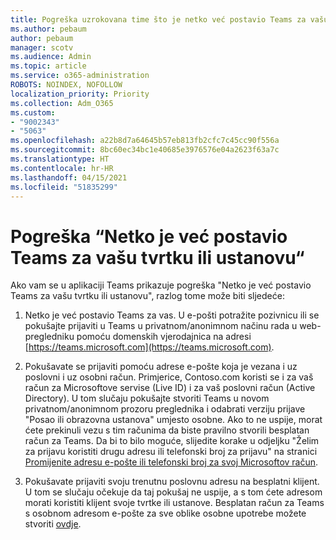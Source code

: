 ```yaml
---
title: Pogreška uzrokovana time što je netko već postavio Teams za vašu tvrtku ili ustanovu
ms.author: pebaum
author: pebaum
manager: scotv
ms.audience: Admin
ms.topic: article
ms.service: o365-administration
ROBOTS: NOINDEX, NOFOLLOW
localization_priority: Priority
ms.collection: Adm_O365
ms.custom:
- "9002343"
- "5063"
ms.openlocfilehash: a22b8d7a64645b57eb813fb2cfc7c45cc90f556a
ms.sourcegitcommit: 8bc60ec34bc1e40685e3976576e04a2623f63a7c
ms.translationtype: HT
ms.contentlocale: hr-HR
ms.lasthandoff: 04/15/2021
ms.locfileid: "51835299"
---
```

# <a name="someone-has-already-set-up-teams-for-your-organization-error"></a>Pogreška “Netko je već postavio Teams za vašu tvrtku ili ustanovu“

Ako vam se u aplikaciji Teams prikazuje pogreška "Netko je već postavio Teams za vašu tvrtku ili ustanovu", razlog tome može biti sljedeće:

1. Netko je već postavio Teams za vas. U e-pošti potražite pozivnicu ili se pokušajte prijaviti u Teams u privatnom/anonimnom načinu rada u web-pregledniku pomoću domenskih vjerodajnica na adresi [https://teams.microsoft.com](https://teams.microsoft.com).

2. Pokušavate se prijaviti pomoću adrese e-pošte koja je vezana i uz poslovni i uz osobni račun. Primjerice, Contoso.com koristi se i za vaš račun za Microsoftove servise (Live ID) i za vaš poslovni račun (Active Directory). U tom slučaju pokušajte stvoriti Teams u novom privatnom/anonimnom prozoru preglednika i odabrati verziju prijave "Posao ili obrazovna ustanova" umjesto osobne. Ako to ne uspije, morat ćete prekinuli vezu s tim računima da biste pravilno stvorili besplatan račun za Teams. Da bi to bilo moguće, slijedite korake u odjeljku "Želim za prijavu koristiti drugu adresu ili telefonski broj za prijavu" na stranici [Promijenite adresu e-pošte ili telefonski broj za svoj Microsoftov račun](https://support.microsoft.com/help/12407).

3. Pokušavate prijaviti svoju trenutnu poslovnu adresu na besplatni klijent. U tom se slučaju očekuje da taj pokušaj ne uspije, a s tom ćete adresom morati koristiti klijent svoje tvrtke ili ustanove. Besplatan račun za Teams s osobnom adresom e-pošte za sve oblike osobne upotrebe možete stvoriti [ovdje](https://products.office.com/microsoft-teams/group-chat-software).
